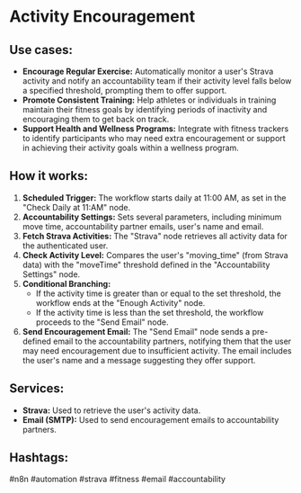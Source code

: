# Activity Encouragement

## Use cases:

- **Encourage Regular Exercise:** Automatically monitor a user's Strava activity and notify an accountability team if their activity level falls below a specified threshold, prompting them to offer support.
- **Promote Consistent Training:** Help athletes or individuals in training maintain their fitness goals by identifying periods of inactivity and encouraging them to get back on track.
- **Support Health and Wellness Programs:** Integrate with fitness trackers to identify participants who may need extra encouragement or support in achieving their activity goals within a wellness program.

## How it works:

1.  **Scheduled Trigger:** The workflow starts daily at 11:00 AM, as set in the "Check Daily at 11:AM" node.
2.  **Accountability Settings:** Sets several parameters, including minimum move time, accountability partner emails, user's name and email.
3.  **Fetch Strava Activities:** The "Strava" node retrieves all activity data for the authenticated user.
4.  **Check Activity Level:** Compares the user's "moving_time" (from Strava data) with the "moveTime" threshold defined in the "Accountability Settings" node.
5.  **Conditional Branching:**
    -   If the activity time is greater than or equal to the set threshold, the workflow ends at the "Enough Activity" node.
    -   If the activity time is less than the set threshold, the workflow proceeds to the "Send Email" node.
6.  **Send Encouragement Email:** The "Send Email" node sends a pre-defined email to the accountability partners, notifying them that the user may need encouragement due to insufficient activity. The email includes the user's name and a message suggesting they offer support.

## Services:

-   **Strava:** Used to retrieve the user's activity data.
-   **Email (SMTP):** Used to send encouragement emails to accountability partners.

## Hashtags:

#n8n #automation #strava #fitness #email #accountability
